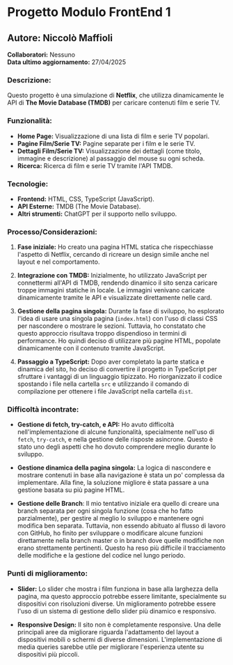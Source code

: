 # Progetto Modulo FrontEnd 1

## Autore: Niccolò Maffioli  
**Collaboratori:** Nessuno  
**Data ultimo aggiornamento:** 27/04/2025  

### Descrizione:
Questo progetto è una simulazione di **Netflix**, che utilizza dinamicamente le API di **The Movie Database (TMDB)** per caricare contenuti film e serie TV.

### Funzionalità:
- **Home Page:** Visualizzazione di una lista di film e serie TV popolari.
- **Pagine Film/Serie TV:** Pagine separate per i film e le serie TV.
- **Dettagli Film/Serie TV:** Visualizzazione dei dettagli (come titolo, immagine e descrizione) al passaggio del mouse su ogni scheda.
- **Ricerca:** Ricerca di film e serie TV tramite l'API TMDB.

### Tecnologie:
- **Frontend:** HTML, CSS, TypeScript (JavaScript).
- **API Esterne:** TMDB (The Movie Database).
- **Altri strumenti:** ChatGPT per il supporto nello sviluppo.

### Processo/Considerazioni:
1. **Fase iniziale:** Ho creato una pagina HTML statica che rispecchiasse l'aspetto di Netflix, cercando di ricreare un design simile anche nel layout e nel comportamento.
   
2. **Integrazione con TMDB:** Inizialmente, ho utilizzato JavaScript per connettermi all'API di TMDB, rendendo dinamico il sito senza caricare troppe immagini statiche in locale. Le immagini venivano caricate dinamicamente tramite le API e visualizzate direttamente nelle card.

3. **Gestione della pagina singola:** Durante la fase di sviluppo, ho esplorato l'idea di usare una singola pagina (`index.html`) con l'uso di classi CSS per nascondere o mostrare le sezioni. Tuttavia, ho constatato che questo approccio risultava troppo dispendioso in termini di performance. Ho quindi deciso di utilizzare più pagine HTML, popolate dinamicamente con il contenuto tramite JavaScript.

4. **Passaggio a TypeScript:** Dopo aver completato la parte statica e dinamica del sito, ho deciso di convertire il progetto in TypeScript per sfruttare i vantaggi di un linguaggio tipizzato. Ho riorganizzato il codice spostando i file nella cartella `src` e utilizzando il comando di compilazione per ottenere i file JavaScript nella cartella `dist`.

### Difficoltà incontrate:
- **Gestione di fetch, try-catch, e API:** Ho avuto difficoltà nell'implementazione di alcune funzionalità, specialmente nell'uso di `fetch`, `try-catch`, e nella gestione delle risposte asincrone. Questo è stato uno degli aspetti che ho dovuto comprendere meglio durante lo sviluppo.
  
- **Gestione dinamica della pagina singola:** La logica di nascondere e mostrare contenuti in base alla navigazione è stata un po' complessa da implementare. Alla fine, la soluzione migliore è stata passare a una gestione basata su più pagine HTML.

- **Gestione delle Branch**: Il mio tentativo iniziale era quello di creare una branch separata per ogni singola funzione (cosa che ho fatto parzialmente), per gestire al meglio lo sviluppo e mantenere ogni modifica ben separata. Tuttavia, non essendo abituato al flusso di lavoro con GitHub, ho finito per sviluppare o modificare alcune funzioni direttamente nella branch master o in branch dove quelle modifiche non erano strettamente pertinenti. Questo ha reso più difficile il tracciamento delle modifiche e la gestione del codice nel lungo periodo.

### Punti di miglioramento:
- **Slider:** Lo slider che mostra i film funziona in base alla larghezza della pagina, ma questo approccio potrebbe essere limitante, specialmente su dispositivi con risoluzioni diverse. Un miglioramento potrebbe essere l'uso di un sistema di gestione dello slider più dinamico e responsivo.
  
- **Responsive Design:** Il sito non è completamente responsive. Una delle principali aree da migliorare riguarda l'adattamento del layout a dispositivi mobili o schermi di diverse dimensioni. L'implementazione di media queries sarebbe utile per migliorare l'esperienza utente su dispositivi più piccoli.
